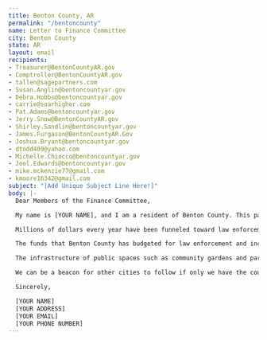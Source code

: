 ```yaml
---
title: Benton County, AR
permalink: "/bentoncounty"
name: Letter to Finance Committee
city: Benton County
state: AR
layout: email
recipients:
- Treasurer@BentonCountyAR.gov
- Comptroller@BentonCountyAR.gov
- tallen@sagepartners.com
- Susan.Anglin@bentoncountyar.gov
- Debra.Hobbs@bentoncountyar.gov
- carrie@soarhigher.com
- Pat.Adams@bentoncountyar.gov
- Jerry.Snow@BentonCountyAR.gov
- Shirley.Sandlin@bentoncountyar.gov
- James.Furgason@BentonCountyAR.Gov
- Joshua.Bryant@bentoncountyar.gov
- dtodd409@yahoo.com
- Michelle.Chiocco@bentoncountyar.gov
- Joel.Edwards@bentoncountyar.gov
- mike.mckenzie77@gmail.com
- kmoore16342@gmail.com
subject: "[Add Unique Subject Line Here!]"
body: |-
  Dear Members of the Finance Committee,

  My name is [YOUR NAME], and I am a resident of Benton County. This past week, our nation has been gripped by protests calling for rapid and meaningful change with regard to police brutality of black Americans, racism, and how law enforcement as an infrastructure is perpetuating these issues. I believe that changes will begin by defunding law enforcement and investing in community programs and infrastructure.

  Millions of dollars every year have been funneled toward law enforcement and mass incarceration systems that are harming our communities more than helping them. Benton County’s total budget for 2019 was roughly $80 million 1. Almost 41 percent of that budget was spent on law enforcement activities, while less than 2 percent was allocated to environmental services, building safety, emergency services, child support, drug control, veteran services, & public safety services combined 1.

  The funds that Benton County has budgeted for law enforcement and incarceration should be redirected into COVID-19 relief, affordable housing, education, healthcare, community centers, addiction treatment, and community-led organizations. While Benton County has been spending extraordinary amounts on policing, I have not seen sufficient improvements to safety, homelessness, mental health, or affordability in our towns. Benton County would be better served by dedicating resources to programs that are more effective at promoting safety and social equity than policing and incarceration.

  The infrastructure of public spaces such as community gardens and parks has always been part of what makes Northwest Arkansas such a beautiful community, and that should not be restricted only to the wealthy areas of town.

  We can be a beacon for other cities to follow if only we have the courage to change. Can I count on you to consider an alternative budget that puts a focus on social service programs?

  Sincerely,

  [YOUR NAME]
  [YOUR ADDRESS]
  [YOUR EMAIL]
  [YOUR PHONE NUMBER]
---
```


